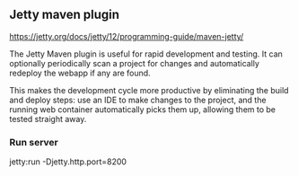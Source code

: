 ## Jetty maven plugin
https://jetty.org/docs/jetty/12/programming-guide/maven-jetty/

The Jetty Maven plugin is useful for rapid development and testing. 
It can optionally periodically scan a project for changes and automatically redeploy the webapp if any are found.

This makes the development cycle more productive by eliminating the build and deploy steps: 
use an IDE to make changes to the project, and the running web container automatically picks them up, 
allowing them to be tested straight away.

### Run server
jetty:run -Djetty.http.port=8200